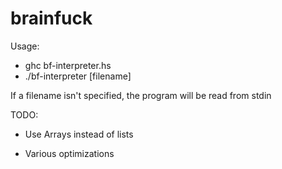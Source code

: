 # brainfuck

Usage: 

*  ghc bf-interpreter.hs
*  ./bf-interpreter [filename]

If a filename isn't specified, the program will be read from stdin

TODO:

+ Use Arrays instead of lists 

+ Various optimizations
